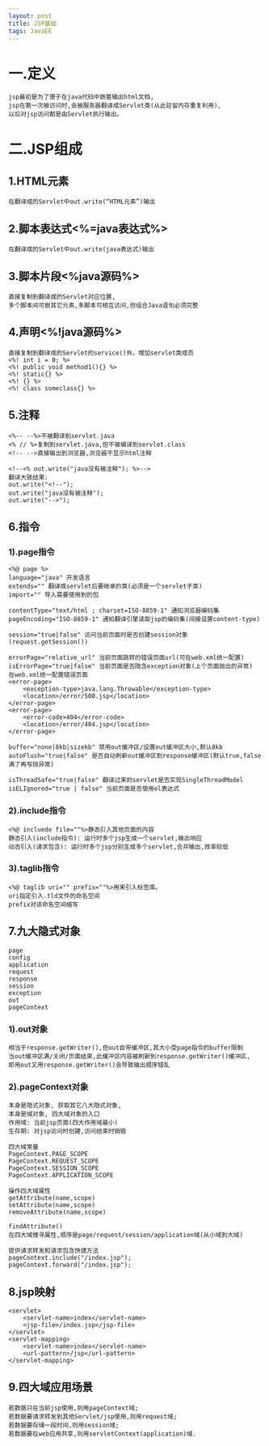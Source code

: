 ```yaml
---
layout: post
title: JSP基础
tags: JavaEE
---
```

# 一.定义 
	jsp最初是为了便于在java代码中嵌套输出html文档,
	jsp在第一次被访问时,会被服务器翻译成Servlet类(从此驻留内存重复利用),
	以后对jsp访问都是由Servlet执行输出。

# 二.JSP组成

## 1.HTML元素
	在翻译成的Servlet中out.write(“HTML元素”)输出

## 2.脚本表达式<%=java表达式%>
	在翻译成的Servlet中out.write(java表达式)输出

## 3.脚本片段<%java源码%>	
	直接复制到翻译成的Servlet对应位置,
	多个脚本间可嵌其它元素,多脚本可相互访问,但组合Java语句必须完整

## 4.声明<%!java源码%>	
	直接复制到翻译成的Servlet的service()外，增加servlet类成员
	<%! int i = 0; %>
	<%! public void method1(){} %>
	<%! static{} %>
	<%! {} %>
	<%! class someclass{} %>
	
## 5.注释
	<%-- --%>不被翻译到servlet.java
	<% // %>复制到servlet.java,但不被编译到servlet.class
	<!-- -->直接输出到浏览器,浏览器不显示html注释

	<!--<% out.write("java没有被注释"); %>-->
	翻译大致结果:
	out.write("<!--");
	out.write("java没有被注释");
	out.write("-->");
	
## 6.指令

### 1).page指令
	<%@ page %>
	language="java" 开发语言
	extends="" 翻译成servlet后要继承的类(必须是一个servlet子类)
	import="" 导入需要使用到的包
	
	contentType="text/html ; charset=ISO-8859-1" 通知浏览器编码集
	pageEncoding="ISO-8859-1" 通知翻译引擎读取jsp的编码集(间接设置content-type)
	
	session="true|false" 访问当前页面时是否创建session对象(request.getSession())
		
	errorPage="relative_url" 当前页面跳转的错误页面url(可在web.xml统一配置)
	isErrorPage="true|false" 当前页面是否隐含exception对象(上个页面抛出的异常)
	在web.xml统一配置错误页面
	<error-page>
		<exception-type>java.lang.Throwable</exception-type>
		<location>/error/500.jsp</location>
	</error-page>
	<error-page>
		<error-code>404</error-code>
		<location>/error/404.jsp</location>
	</error-page>
	
	buffer="none|8kb|sizekb" 禁用out缓冲区/设置out缓冲区大小,默认8kb
	autoFlush="true|false" 是否自动刷新out缓冲区到response缓冲区(默认true,false满了再写抛异常)
	
	isThreadSafe="true|false" 翻译过来的servlet是否实现SingleThreadModel
	isELIgnored="true | false" 当前页面是否使用el表达式

	
### 2).include指令
	<%@ incluede file=""%>静态引入其他页面的内容
	静态引入(include指令): 运行时多个jsp生成一个servlet,输出响应
	动态引入(请求包含): 运行时多个jsp分别生成多个servlet,合并输出,效率较低

### 3).taglib指令
	<%@ taglib uri="" prefix=""%>用来引入标签库。
	uri指定引入.tld文件的命名空间
	prefix对该命名空间缩写

## 7.九大隐式对象
	page
	config
	application
	request
	response
	session
	exception
	out	
	pageContext

### 1).out对象
	相当于response.getWriter(),但out自带缓冲区,其大小受page指令的buffer限制
	当out缓冲区满/关闭/页面结束,此缓冲区内容被刷新到response.getWriter()缓冲区,
	即用out又用response.getWriter()会导致输出顺序错乱

### 2).pageContext对象
	本身是隐式对象, 获取其它八大隐式对象,
	本身是域对象, 四大域对象的入口
	作用域: 当前jsp页面(四大作用域最小)
	生存期: 对jsp访问时创建,访问结束时销毁
	
	四大域常量
	PageContext.PAGE_SCOPE 
	PageContext.REQUEST_SCOPE
	PageContext.SESSION_SCOPE
	PageContext.APPLICATION_SCOPE
	
	操作四大域属性
	getAttribute(name,scope)
	setAttribute(name,scope)
	removeAttribute(name,scope)

	findAttribute()
	在四大域搜寻属性,顺序是page/request/session/application域(从小域到大域)
	
	提供请求转发和请求包含快捷方法
	pageContext.include("/index.jsp");
	pageContext.forward("/index.jsp");
	
## 8.jsp映射
	<servlet>
		<servlet-name>index</servlet-name>
		<jsp-file>/index.jsp</jsp-file>
	</servlet>
	<servlet-mapping>
		<servlet-name>index</servlet-name>
		<url-pattern>/jsp</url-pattern>
	</servlet-mapping>

## 9.四大域应用场景
	若数据只在当前jsp使用,则用pageContext域;
	若数据要请求转发到其他Servlet/jsp使用,则用request域;
	若数据要存储一段时间,则用session域;
	若数据要在web应用共享,则用servletContext(application)域.